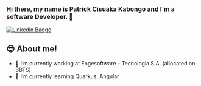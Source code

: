 ### Hi there, my name is Patrick Cisuaka Kabongo and I'm a software Developer. 👋

[![Linkedin Badge](https://img.shields.io/badge/-Patrick%20Kabongo-18186f?style=flat-square&logo=Linkedin&logoColor=white&link=https://www.linkedin.com/in/patrick-cisuaka-kabongo-msc-8ba491127/)](https://www.linkedin.com/in/patrick-cisuaka-kabongo-msc-8ba491127/) 

## :sunglasses: About me!
- 🔭 I’m currently working at Engesoftware – Tecnologia S.A. (allocated on BBTS)
- 🌱 I’m currently learning Quarkus, Angular
<!--
**marcuspaulo/marcuspaulo** is a ✨ _special_ ✨ repository because its `README.md` (this file) appears on your GitHub profile.

Here are some ideas to get you started:

- 🔭 I’m currently working at Engesoftware – Tecnologia S.A. (allocated on BBTS)
- 🌱 I’m currently learning Quarkus, Angular
- 👯 I’m looking to collaborate on ...
- 🤔 I’m looking for help with ...
- 💬 Ask me about ...
- 📫 How to reach me: ...
- 😄 Pronouns: ...
- ⚡ Fun fact: ...
-->
